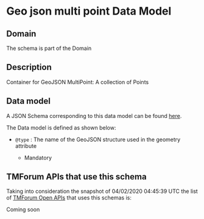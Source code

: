 # Geo json multi point Data Model

## Domain

The  schema is part of the  Domain

## Description

Container for GeoJSON MultiPoint: A collection of Points

## Data model

A JSON Schema corresponding to this data model can be found
[here](https://github.com/tmforum-rand/schemas/blob/candidates/Common/GeoJsonMultiPoint.schema.json).

The Data model is defined as shown below:
- `@type` : The name of the GeoJSON structure used in the geometry attribute

  - Mandatory





## TMForum APIs that use this schema

Taking into consideration the snapshot of 04/02/2020 04:45:39 UTC the list of [TMForum Open APIs](https://www.tmforum.org/open-apis/) that uses this schemas is:

Coming soon